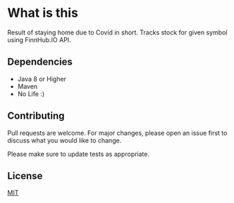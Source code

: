 # What is this
Result of staying home due to Covid in short. Tracks stock for given symbol using FinnHub.IO API. 

## Dependencies
* Java 8 or Higher
* Maven 
* No Life :)

## Contributing
Pull requests are welcome. For major changes, please open an issue first to discuss what you would like to change.

Please make sure to update tests as appropriate.

## License
[MIT](https://choosealicense.com/licenses/mit/)